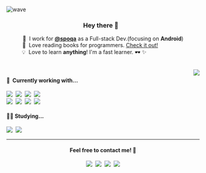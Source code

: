 ![wave](https://capsule-render.vercel.app/api?type=wave&color=auto&height=200&section=header&text=Log.i(wisemuji%2C%20profile)&fontSize=70&animation=twinkling)
<!-- ![slice](https://capsule-render.vercel.app/api?type=slice&color=auto&height=200&text=wisemuji&fontAlign=70&rotate=13&fontAlignY=25&animation=twinkling) -->

<p align="center">
  <h3 align="center">Hey there 👋&nbsp;&nbsp;&nbsp;
</h3>
</p>
<p  align="center">
  💼 &nbsp;I work for <strong><a href="https://github.com/spoqa">@spoqa</a></strong> as a Full-stack Dev.(focusing on <strong>Android</strong>)<br>
  📖 &nbsp;Love reading books for programmers. <a href="https://github.com/Coveong/reading-books-for-programmers">Check it out!</a>&nbsp;&nbsp;&nbsp;&nbsp;&nbsp;&nbsp;&nbsp;&nbsp;&nbsp;&nbsp;&nbsp;&nbsp;&nbsp;&nbsp;&nbsp;&nbsp;&nbsp;<br>
  💡 &nbsp;Love to learn <strong>anything</strong>! I'm a fast learner. 🕶 ✨ &nbsp;&nbsp;&nbsp;&nbsp;&nbsp;&nbsp;&nbsp;&nbsp;&nbsp;&nbsp;&nbsp;&nbsp;&nbsp;&nbsp;&nbsp;&nbsp;&nbsp;&nbsp;&nbsp;&nbsp;&nbsp;&nbsp;&nbsp;&nbsp;
</p>
<br>
<img align="right" src="https://github-readme-stats.vercel.app/api?username=wisemuji&count_private=true&theme=buefy&hide=contribs&custom_title=My+Github+Stats"/>

<h4 align="left">🔭&nbsp;&nbsp;Currently working with...</h4>
<p align="left">
  <img src="https://img.shields.io/badge/Kotlin-0095D5?style=flat-square&logo=kotlin&logoColor=white"/>&nbsp 
  <img src="https://img.shields.io/badge/Android-3DDC84?style=flat-square&logo=android&logoColor=white"/>&nbsp
  <img src="https://img.shields.io/badge/Python-3766AB?style=flat-square&logo=Python&logoColor=white"/>&nbsp 
  <img src="https://img.shields.io/badge/Flask-000000?style=flat-square&logo=Flask&logoColor=white"/>&nbsp 
  <br>
  <img src="https://img.shields.io/badge/PostgreSQL-316192?style=flat-square&logo=postgresql&logoColor=white"/>&nbsp
  <img src="https://img.shields.io/badge/AWS-333664?style=flat-square&logo=amazon-aws&logoColor=white"/>&nbsp 
  <img src="https://img.shields.io/badge/K8s-3069DE?style=flat-square&logo=kubernetes&logoColor=white"/>&nbsp 
  <img src="https://img.shields.io/badge/Terraform-5F43E9?style=flat-square&logo=terraform&logoColor=white"/>&nbsp
</p>
<h4 align="left">🏃‍♀️&nbsp;Studying...</h4> 
<p align="left">
  <img src="https://img.shields.io/badge/SpringBoot-6DB33F?style=flat-square&logo=Spring&logoColor=white"/></a>&nbsp 
  <img src="https://img.shields.io/badge/Clean Architecture-F0E7D6?style=flat-square"/></a>&nbsp 
</p>

<hr />
<h4 align="center">Feel free to contact me! 🤙 </h4> 
<p align="center">
  <a href="mailto:wisemuji@gmail.com"><img src="https://img.shields.io/badge/Gmail-EA4335?style=social&logo=Gmail&logoColor=EA4335"/></a>&nbsp 
  <a href="https://www.facebook.com/wisesuhyeon"><img src="https://img.shields.io/badge/Facebook-1877F2?style=social&logo=Facebook&logoColor=1877F2"/></a>&nbsp 
  <a href="https://velog.io/@coveong"><img src="https://img.shields.io/badge/Velog-40C392?style=social&logo=vimeo&logoColor=40C392"/></a>&nbsp
  <img src="https://hits.seeyoufarm.com/api/count/incr/badge.svg?url=https%3A%2F%2Fgithub.com%2Fwisemuji&count_bg=%23CDCDCD&title_bg=%23CDCDCD&icon=&title=hits&edge_flat=false"/>
</p>
<p align="center">
  
</p>
